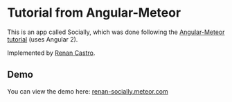 # Tutorial from Angular-Meteor

This is an app called Socially, which was done following the [Angular-Meteor tutorial](http://www.angular-meteor.com/tutorials/socially/angular2/bootstrapping) (uses Angular 2).

Implemented by [Renan Castro](http://renancastro.com).

## Demo

You can view the demo here: [renan-socially.meteor.com](http://renan-socially.meteor.com)
